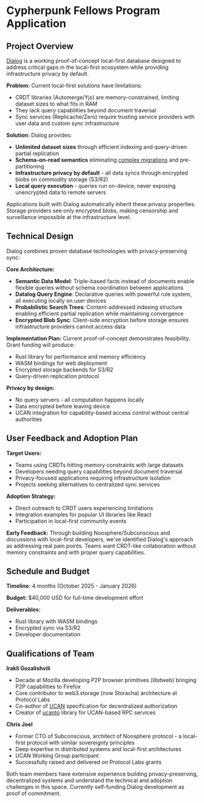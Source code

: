 # Cypherpunk Fellows Program Application

## Project Overview

[Dialog](https://github.com/dialog-db/dialog-db) is a working proof-of-concept local-first database designed to address critical gaps in the local-first ecosystem while providing infrastructure privacy by default.

**Problem:** Current local-first solutions have limitations:

- CRDT libraries (Automerge/Yjs) are memory-constrained, limiting dataset sizes to what fits in RAM
- They lack query capabilities beyond document traversal
- Sync services (Replicache/Zero) require trusting service providers with user data and custom sync infrastructure

**Solution:** Dialog provides:

- **Unlimited dataset sizes** through efficient indexing and query-driven partial replication
- **Schema-on-read semantics** eliminating [complex migrations](https://www.inkandswitch.com/cambria/) and pre-partitioning
- **Infrastructure privacy by default** - all data syncs through encrypted blobs on commodity storage (S3/R2)
- **Local query execution** - queries run on-device, never exposing unencrypted data to remote servers

Applications built with Dialog automatically inherit these privacy properties. Storage providers see only encrypted blobs, making censorship and surveillance impossible at the infrastructure level.

## Technical Design

Dialog combines proven database technologies with privacy-preserving sync:

**Core Architecture:**

- **Semantic Data Model**: Triple-based facts instead of documents enable flexible queries without schema coordination between applications
- **Datalog Query Engine**: Declarative queries with powerful rule system, all executing locally on user devices
- **Probabilistic Search Trees**: Content-addressed indexing structure enabling efficient partial replication while maintaining convergence
- **Encrypted Blob Sync**: Client-side encryption before storage ensures infrastructure providers cannot access data

**Implementation Plan:** Current proof-of-concept demonstrates feasibility. Grant funding will produce:

- Rust library for performance and memory efficiency
- WASM bindings for web deployment
- Encrypted storage backends for S3/R2
- Query-driven replication protocol

**Privacy by design:**

- No query servers - all computation happens locally
- Data encrypted before leaving device
- UCAN integration for capability-based access control without central authorities

## User Feedback and Adoption Plan

**Target Users:**

- Teams using CRDTs hitting memory constraints with large datasets
- Developers needing query capabilities beyond document traversal
- Privacy-focused applications requiring infrastructure isolation
- Projects seeking alternatives to centralized sync services

**Adoption Strategy:**

- Direct outreach to CRDT users experiencing limitations
- Integration examples for popular UI libraries like React
- Participation in local-first community events

**Early Feedback:** Through building Noosphere/Subconscious and discussions with local-first developers, we've identified Dialog's approach as addressing real pain points. Teams want CRDT-like collaboration without memory constraints and with proper query capabilities.

## Schedule and Budget

**Timeline:** 4 months (October 2025 - January 2026)

**Budget:** $40,000 USD for full-time development effort

**Deliverables:**

- Rust library with WASM bindings
- Encrypted sync via S3/R2
- Developer documentation

## Qualifications of Team

**Irakli Gozalishvili**

- Decade at Mozilla developing P2P browser primitives (libdweb) bringing P2P capabilities to Firefox
- Core contributor to web3.storage (now Storacha) architecture at Protocol Labs
- Co-author of [UCAN](https://github.com/ucan-wg/spec) specification for decentralized authorization
- Creator of [ucanto](https://github.com/storacha/ucanto) library for UCAN-based RPC services

**Chris Joel**

- Former CTO of Subconscious, architect of Noosphere protocol - a local-first protocol with similar sovereignty principles
- Deep expertise in distributed systems and local-first architectures
- UCAN Working Group participant
- Successfully raised and delivered on Protocol Labs grants

Both team members have extensive experience building privacy-preserving, decentralized systems and understand the technical and adoption challenges in this space. Currently self-funding Dialog development as proof of commitment.
